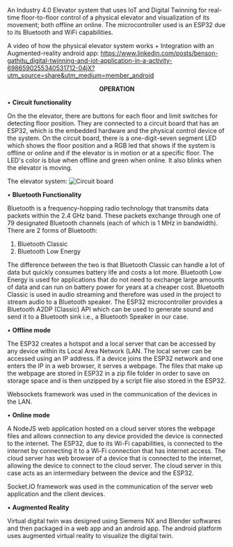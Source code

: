 An Industry 4.0 Elevator system that uses IoT and Digital Twinning for real-time floor-to-floor control of a physical elevator and visualization of its movement; both offline an online.
The microcontroller used is an ESP32 due to its Bluetooth and WiFi capabilities.

A video of how the physical elevator system works + Integration with an Augmented-reality android app:
https://www.linkedin.com/posts/benson-gathitu_digital-twinning-and-iot-application-in-a-activity-6986590255340531712-04jX?utm_source=share&utm_medium=member_android


**<p align="center"> OPERATION </p>**

• **Circuit functionality** 

On the the elevator, there are buttons for each floor and limit 
switches for detecting floor position.
They are connected to a circuit board that has an ESP32, which is the embedded hardware and the physical control device of the system.
On the circuit board, there is a
one-digit-seven segment LED which shows the 
floor position and a RGB led that shows if 
the system is offline or online and if the 
elevator is in motion or at a specific floor. The LED's color is blue when offline and green when online. It also blinks when the elevator is moving.

The elevator system:
![Circuit board](/Images/CircuitBoard.jpeg)

• **Bluetooth Functionality**

Bluetooth is a frequency-hopping radio 
technology that transmits data packets 
within the 2.4 GHz band. These packets 
exchange through one of 79 designated 
Bluetooth channels (each of which is 1 MHz 
in bandwidth).
There are 2 forms of Bluetooth:
 1. Bluetooth Classic
 2. Bluetooth Low Energy

The difference between the two is that 
Bluetooth Classic can handle a lot of data 
but quickly consumes battery life and costs a 
lot more. Bluetooth Low Energy is used for 
applications that do not need to exchange 
large amounts of data and can run on battery 
power for years at a cheaper cost.
Bluetooth Classic is used in audio streaming 
and therefore was used in the project to 
stream audio to a Bluetooth speaker. The 
ESP32 microcontroller provides a Bluetooth 
A2DP (Classic) API which can be used to 
generate sound and send it to a Bluetooth 
sink i.e., a Bluetooth Speaker in our case.


• **Offline mode**

The ESP32 creates a hotspot and a local 
server that can be accessed by any device 
within its Local Area Network (LAN. The local server can be 
accessed using an IP address. If a device 
joins the ESP32 network and one enters the 
IP in a web browser, it serves a webpage. 
The files that make up the webpage are 
stored in ESP32 in a zip file folder in order 
to save on storage space and is then 
unzipped by a script file also stored in the 
ESP32. 

Websockets framework was used in the communication of the devices in the LAN.


• **Online mode**

A NodeJS web application hosted on a cloud server stores the webpage files and allows 
connection to any device provided the 
device is connected to the internet. The 
ESP32, due to its Wi-Fi capabilities, is 
connected to the internet by connecting it to 
a Wi-Fi connection that has internet access. 
The cloud server has web browser of a 
device that is connected to the internet, 
allowing the device to connect to the cloud 
server. The cloud server in this case acts as 
an intermediary between the device and the 
ESP32. 

Socket.IO framework was used in the communication of the server web application and the client devices.


• **Augmented Reality**

Virtual digital twin was designed using 
Siemens NX and Blender softwares and then 
packaged in a web app and an android app. 
The android platform uses augmented 
virtual reality to visualize the digital twin.  
